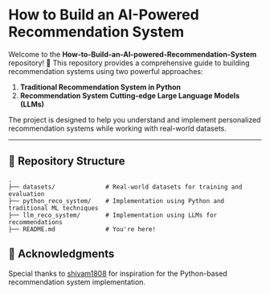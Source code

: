 # How to Build an AI-Powered Recommendation System

Welcome to the **How-to-Build-an-AI-powered-Recommendation-System** repository! 🎉 This repository provides a comprehensive guide to building recommendation systems using two powerful approaches:

1. **Traditional Recommendation System in Python**
2. **Recommendation System Cutting-edge Large Language Models (LLMs)**

The project is designed to help you understand and implement personalized recommendation systems while working with real-world datasets.

---

## 📂 Repository Structure

```plaintext
.
├── datasets/              # Real-world datasets for training and evaluation
├── python_reco_system/    # Implementation using Python and traditional ML techniques
├── llm_reco_system/       # Implementation using LLMs for recommendations
├── README.md              # You're here!

```
## 🌟 Acknowledgments

Special thanks to [shivam1808](https://github.com/shivam1808/Recommendation-System?tab=readme-ov-file) for inspiration for the Python-based recommendation system implementation.

